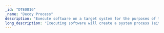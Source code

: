 ```yaml
---
_id: "DTE0016"
_name: "Decoy Process"
description: "Execute software on a target system for the purposes of the defender."
long_description: "Executing software will create a system process (either ephemeral or perpetual) on the target system, which can be used to influence the perception or action of an adversary.   A decoy process could do things including give the impression of either a more or less secure system, the presence of attackable services or defensive infrastructure, or suggest the supposed purpose or use of the target machine."
---
```

